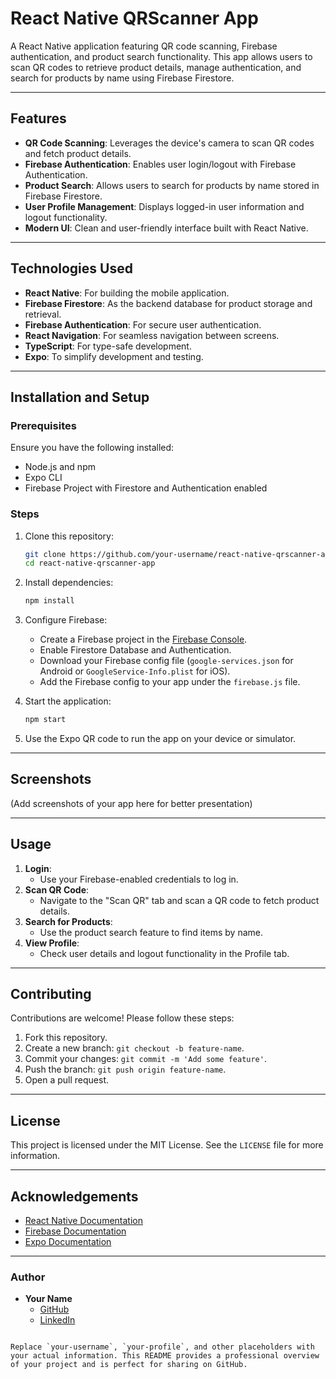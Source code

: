# React Native QRScanner App

A React Native application featuring QR code scanning, Firebase authentication, and product search functionality. This app allows users to scan QR codes to retrieve product details, manage authentication, and search for products by name using Firebase Firestore.

---

## Features

- **QR Code Scanning**: Leverages the device's camera to scan QR codes and fetch product details.
- **Firebase Authentication**: Enables user login/logout with Firebase Authentication.
- **Product Search**: Allows users to search for products by name stored in Firebase Firestore.
- **User Profile Management**: Displays logged-in user information and logout functionality.
- **Modern UI**: Clean and user-friendly interface built with React Native.

---

## Technologies Used

- **React Native**: For building the mobile application.
- **Firebase Firestore**: As the backend database for product storage and retrieval.
- **Firebase Authentication**: For secure user authentication.
- **React Navigation**: For seamless navigation between screens.
- **TypeScript**: For type-safe development.
- **Expo**: To simplify development and testing.

---

## Installation and Setup

### Prerequisites

Ensure you have the following installed:
- Node.js and npm
- Expo CLI
- Firebase Project with Firestore and Authentication enabled

### Steps

1. Clone this repository:
   ```bash
   git clone https://github.com/your-username/react-native-qrscanner-app.git
   cd react-native-qrscanner-app


2. Install dependencies:
   ```bash
   npm install
   ```

3. Configure Firebase:
   - Create a Firebase project in the [Firebase Console](https://console.firebase.google.com/).
   - Enable Firestore Database and Authentication.
   - Download your Firebase config file (`google-services.json` for Android or `GoogleService-Info.plist` for iOS).
   - Add the Firebase config to your app under the `firebase.js` file.

4. Start the application:
   ```bash
   npm start
   ```

5. Use the Expo QR code to run the app on your device or simulator.

---

## Screenshots

(Add screenshots of your app here for better presentation)

---

## Usage

1. **Login**:
   - Use your Firebase-enabled credentials to log in.
2. **Scan QR Code**:
   - Navigate to the "Scan QR" tab and scan a QR code to fetch product details.
3. **Search for Products**:
   - Use the product search feature to find items by name.
4. **View Profile**:
   - Check user details and logout functionality in the Profile tab.

---


## Contributing

Contributions are welcome! Please follow these steps:
1. Fork this repository.
2. Create a new branch: `git checkout -b feature-name`.
3. Commit your changes: `git commit -m 'Add some feature'`.
4. Push the branch: `git push origin feature-name`.
5. Open a pull request.

---

## License

This project is licensed under the MIT License. See the `LICENSE` file for more information.

---

## Acknowledgements

- [React Native Documentation](https://reactnative.dev/docs/getting-started)
- [Firebase Documentation](https://firebase.google.com/docs)
- [Expo Documentation](https://docs.expo.dev/)

---

### Author

- **Your Name**  
  - [GitHub](https://github.com/your-username)  
  - [LinkedIn](https://linkedin.com/in/your-profile)
```

Replace `your-username`, `your-profile`, and other placeholders with your actual information. This README provides a professional overview of your project and is perfect for sharing on GitHub.
